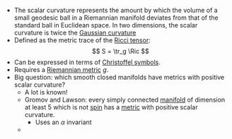 - The scalar curvature represents the amount by which the volume of a small geodesic ball in a Riemannian manifold deviates from that of the standard ball in Euclidean space. In two dimensions, the scalar curvature is twice the [Gaussian curvature](Gaussian%20curvature)
- Defined as the metric trace of the [Ricci tensor](Ricci%20curvature.md):
$$
S = \tr_g \Ric
$$
- Can be expressed in terms of [Christoffel symbols](Christoffel%20symbols).
- Requires a [Riemannian metric](Riemannian%20metric) $g$.
- Big question: which smooth closed manifolds have metrics with positive scalar curvature?
	- A lot is known!
	- Gromov and Lawson: every simply connected [manifold](manifold) of dimension at least 5 which is not [spin](spin) has a [metric](Riemannian%20metric) with positive scalar curvature.
		- Uses an $\alpha$ invariant 
	- 